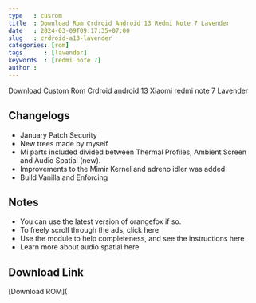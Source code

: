 ```yaml
---
type   : cusrom
title  : Download Rom Crdroid Android 13 Redmi Note 7 Lavender
date   : 2024-03-09T09:17:35+07:00
slug   : crdroid-a13-lavender
categories: [rom]
tags      : [lavender]
keywords  : [redmi note 7]
author : 
---
```


Download Custom Rom Crdroid android 13 Xiaomi redmi note 7 Lavender

## Changelogs
- January Patch Security 
- New trees made by myself 
- Mi parts included divided between Thermal Profiles, Ambient Screen and Audio Spatial (new). 
- Improvements to the Mimir Kernel and adreno idler was added. 
- Build Vanilla and Enforcing

## Notes
- You can use the latest version of orangefox if so. 
- To freely scroll through the ads, click here 
- Use the module to help completeness, and see the instructions here 
- Learn more about audio spatial here 

## Download Link
[Download ROM](




